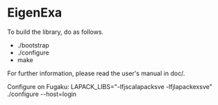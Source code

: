 EigenExa
===============

To build the library, do as follows.

 * ./bootstrap
 * ./configure
 * make

For further information, please read the user's manual in doc/.

Configure on Fugaku:
LAPACK_LIBS="-lfjscalapacksve -lfjlapackexsve" ./configure --host=login
